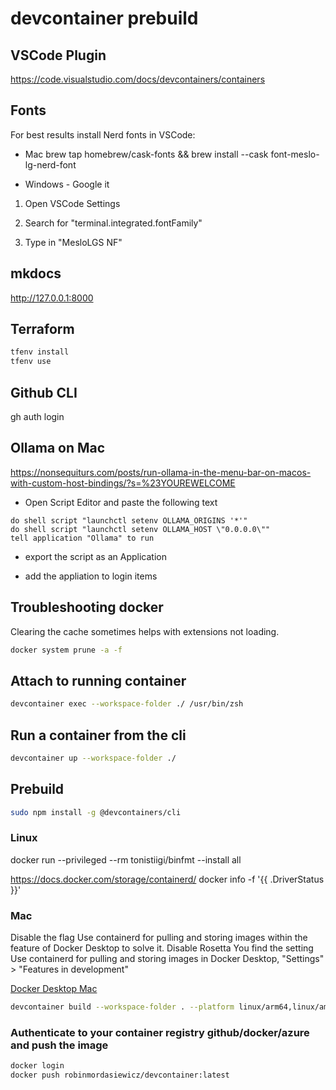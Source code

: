 # devcontainer prebuild

## VSCode Plugin

https://code.visualstudio.com/docs/devcontainers/containers

## Fonts

For best results install Nerd fonts in VSCode:

* Mac brew tap homebrew/cask-fonts && brew install --cask font-meslo-lg-nerd-font

* Windows - Google it

1. Open VSCode Settings

2. Search for "terminal.integrated.fontFamily"

3. Type in "MesloLGS NF"

## mkdocs

http://127.0.0.1:8000

## Terraform

```bash
tfenv install
tfenv use
```

## Github CLI

gh auth login

## Ollama on Mac

https://nonsequiturs.com/posts/run-ollama-in-the-menu-bar-on-macos-with-custom-host-bindings/?s=%23YOUREWELCOME

* Open Script Editor and paste the following text

```
do shell script "launchctl setenv OLLAMA_ORIGINS '*'"
do shell script "launchctl setenv OLLAMA_HOST \"0.0.0.0\""
tell application "Ollama" to run
```

* export the script as an Application

* add the appliation to login items

## Troubleshooting docker

Clearing the cache sometimes helps with extensions not loading.

```bash
docker system prune -a -f
```

## Attach to running container

```bash
devcontainer exec --workspace-folder ./ /usr/bin/zsh
```
## Run a container from the cli

```bash
devcontainer up --workspace-folder ./
```

## Prebuild

```bash
sudo npm install -g @devcontainers/cli
```

### Linux

docker run --privileged --rm tonistiigi/binfmt --install all

https://docs.docker.com/storage/containerd/
docker info -f '{{ .DriverStatus }}'

### Mac

Disable the flag Use containerd for pulling and storing images within the feature of Docker Desktop to solve it.
Disable Rosetta
You find the setting Use containerd for pulling and storing images in Docker Desktop, "Settings" > "Features in development"

[Docker Desktop Mac](./docs/images/docker-desktop-settings.png)

```bash
devcontainer build --workspace-folder . --platform linux/arm64,linux/amd64 --image-name docker.io/robinmordasiewicz/devcontainer:latest --output type=docker --no-cache true
```

### Authenticate to your container registry github/docker/azure and push the image

```bash
docker login
docker push robinmordasiewicz/devcontainer:latest
```

